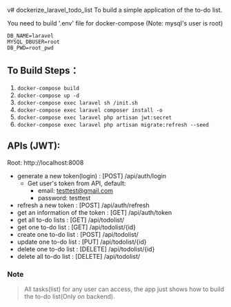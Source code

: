 v# dockerize_laravel_todo_list
To build a simple application of the to-do list.

You need to build '.env' file for docker-compose (Note: mysql's user is root)
```
DB_NAME=laravel
MYSQL_DBUSER=root
DB_PWD=root_pwd
```

## To Build Steps：
1. `docker-compose build`
2. `docker-compose up -d`
3. `docker-compose exec laravel sh /init.sh`
4. `docker-compose exec laravel composer install -o`
5. `docker-compose exec laravel php artisan jwt:secret`
6. `docker-compose exec laravel php artisan migrate:refresh --seed`

## APIs (JWT):
Root: http://localhost:8008
* generate a new token(login) : [POST] /api/auth/login
    - Get user's token from API, default:
        + email: testtest@gmail.com
        + password: testtest
* refresh a new token : [POST] /api/auth/refresh
* get an information of the token : [GET] /api/auth/token
* get all to-do lists : [GET] /api/todolist/
* get one to-do list : [GET] /api/todolist/{id}
* create one to-do list : [POST] /api/todolist/
* update one to-do list : [PUT] /api/todolist/{id}
* delete one to-do list : [DELETE] /api/todolist/{id}
* delete all to-do list : [DELETE] /api/todolist/


### Note
>  All tasks(list) for any user can access, the app just shows how to build the to-do list(Only on backend).
>